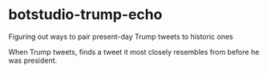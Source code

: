 # botstudio-trump-echo
Figuring out ways to pair present-day Trump tweets to historic ones

When Trump tweets, finds a tweet it most closely resembles from before he was president. 